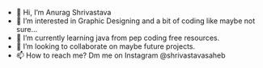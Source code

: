 - 👋 Hi, I’m Anurag Shrivastava
- 👀 I’m interested in Graphic Designing and a bit of coding like maybe not sure...
- 🌱 I’m currently learning java from pep coding free resources.
- 💞️ I’m looking to collaborate on maybe future projects.
- 📫 How to reach me? Dm me on Instagram @shrivastavasaheb

<!---
Shrivastavasaheb/Shrivastavasaheb is a ✨ special ✨ repository because its `README.md` (this file) appears on your GitHub profile.
You can click the Preview link to take a look at your changes.
--->
